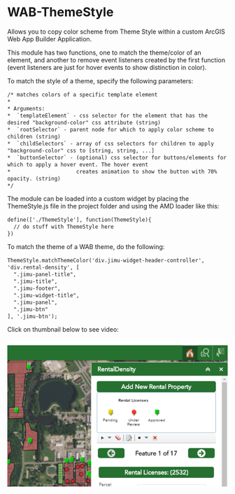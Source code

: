 # WAB-ThemeStyle
Allows you to copy color scheme from Theme Style within a custom ArcGIS Web App Builder Application.

This module has two functions, one to match the theme/color of an element, and another to remove event listeners created by the first function (event listeners are just for hover events to show distinction in color).

To match the style of a theme, specify the following parameters:

```
/* matches colors of a specific template element
*
* Arguments:
*  `templateElement` - css selector for the element that has the desired "background-color" css attribute (string)
*  `rootSelector` - parent node for which to apply color scheme to children (string)
*  `childSelectors` - array of css selectors for children to apply "background-color" css to [string, string, ...]
*  `buttonSelector` - (optional) css selector for buttons/elements for which to apply a hover event. The hover event
*                     creates animation to show the button with 70% opacity. (string)
*/
```

The module can be loaded into a custom widget by placing the ThemeStyle.js file in the project folder and using the AMD loader like this:

```
define(['./ThemeStyle'], function(ThemeStyle){
  // do stuff with ThemeStyle here
})
```

To match the theme of a WAB theme, do the following:

```
ThemeStyle.matchThemeColor('div.jimu-widget-header-controller', 'div.rental-density', [
  ".jimu-panel-title",
  ".jimu-title",
  ".jimu-footer",
  ".jimu-widget-title",
  ".jimu-panel",
  ".jimu-btn"
], '.jimu-btn');

```

Click on thumbnail below to see video:


[![ScreenShot](https://raw.githubusercontent.com/CalebM1987/CalebM1987.github.io/master/images/themestyle.PNG)](https://youtu.be/5qsG9CT8Whc)
